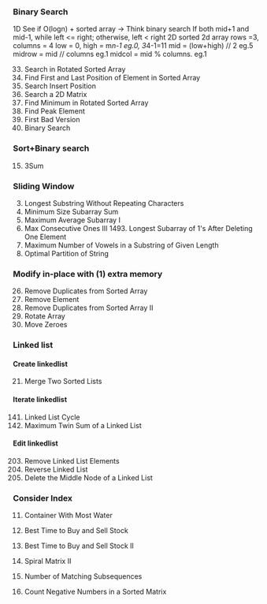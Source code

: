 ### Binary Search
1D
See if O(logn) + sorted array -> Think binary search
If both mid+1 and mid-1, while left <= right; otherwise, left < right
2D 
sorted 2d array
rows =3, columns = 4
low = 0, high = m*n-1       eg.0, 3*4-1=11
mid = (low+high) // 2       eg.5
midrow = mid // columns     eg.1
midcol = mid % columns.     eg.1

33. Search in Rotated Sorted Array
34. Find First and Last Position of Element in Sorted Array
35. Search Insert Position
74. Search a 2D Matrix
153. Find Minimum in Rotated Sorted Array
162. Find Peak Element
278. First Bad Version
704. Binary Search


### Sort+Binary search
15. 3Sum


### Sliding Window
3. Longest Substring Without Repeating Characters
209. Minimum Size Subarray Sum
643. Maximum Average Subarray I
1004. Max Consecutive Ones III  1493. Longest Subarray of 1's After Deleting One Element
1456. Maximum Number of Vowels in a Substring of Given Length
2405. Optimal Partition of String


### Modify in-place with (1) extra memory
26. Remove Duplicates from Sorted Array
27. Remove Element
80. Remove Duplicates from Sorted Array II
189. Rotate Array
283. Move Zeroes


### Linked list
#### Create linkedlist
21. Merge Two Sorted Lists
#### Iterate linkedlist
141. Linked List Cycle
2130. Maximum Twin Sum of a Linked List
#### Edit linkedlist
203. Remove Linked List Elements
206. Reverse Linked List
2095. Delete the Middle Node of a Linked List


### Consider Index 
11. Container With Most Water
121. Best Time to Buy and Sell Stock
122. Best Time to Buy and Sell Stock II






59. Spiral Matrix II
792. Number of Matching Subsequences
1351. Count Negative Numbers in a Sorted Matrix

